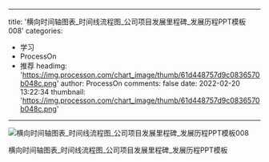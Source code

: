 
---
title: '横向时间轴图表_时间线流程图_公司项目发展里程碑_发展历程PPT模板008'
categories: 
 - 学习
 - ProcessOn
 - 推荐
headimg: 'https://img.processon.com/chart_image/thumb/61d448757d9c0836570b048c.png'
author: ProcessOn
comments: false
date: 2022-02-20 13:22:34
thumbnail: 'https://img.processon.com/chart_image/thumb/61d448757d9c0836570b048c.png'
---

<div>   
<img class="thumb" alt="横向时间轴图表_时间线流程图_公司项目发展里程碑_发展历程PPT模板008" src="https://img.processon.com/chart_image/thumb/61d448757d9c0836570b048c.png" referrerpolicy="no-referrer">
<p>横向时间轴图表_时间线流程图_公司项目发展里程碑_发展历程PPT模板</p>  
</div>
            
